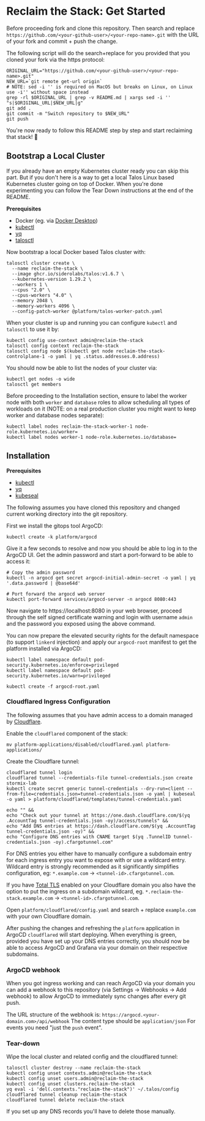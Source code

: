 # Reclaim the Stack: Get Started

Before proceeding fork and clone this repository. Then search and replace `https://github.com/<your-github-user>/<your-repo-name>.git` with the URL of your fork and commit + push the change.

The following script will do the search+replace for you provided that you cloned your fork via the https protocol:

```
ORIGINAL_URL="https://github.com/<your-github-user>/<your-repo-name>.git"
NEW_URL=`git remote get-url origin`
# NOTE: sed -i '' is required on MacOS but breaks on Linux, on Linux use -i'' without space instead
grep -rl $ORIGINAL_URL | grep -v README.md | xargs sed -i '' "s|$ORIGINAL_URL|$NEW_URL|g"
git add .
git commit -m "Switch repository to $NEW_URL"
git push
```

You're now ready to follow this README step by step and start reclaiming that stack! 💪

## Bootstrap a Local Cluster

If you already have an empty Kubernetes cluster ready you can skip this part. But if you don't here is a way to get a local Talos Linux based Kubernetes cluster going on top of Docker. When you're done experimenting you can follow the Tear Down instructions at the end of the README.

**Prerequisites**

- Docker (eg. via [Docker Desktop](https://www.docker.com/products/docker-desktop/))
- [kubectl](https://kubernetes.io/docs/tasks/tools/#kubectl)
- [yq](https://github.com/mikefarah/yq#install)
- [talosctl](https://www.talos.dev/v1.6/introduction/getting-started/#talosctl)

Now bootstrap a local Docker based Talos cluster with:

```
talosctl cluster create \
  --name reclaim-the-stack \
  --image ghcr.io/siderolabs/talos:v1.6.7 \
  --kubernetes-version 1.29.2 \
  --workers 1 \
  --cpus "2.0" \
  --cpus-workers "4.0" \
  --memory 2048 \
  --memory-workers 4096 \
  --config-patch-worker @platform/talos-worker-patch.yaml
```

When your cluster is up and running you can configure `kubectl` and `talosctl` to use it by:

```
kubectl config use-context admin@reclaim-the-stack
talosctl config context reclaim-the-stack
talosctl config node $(kubectl get node reclaim-the-stack-controlplane-1 -o yaml | yq .status.addresses.0.address)
```

You should now be able to list the nodes of your cluster via:

```
kubectl get nodes -o wide
talosctl get members
```

Before proceeding to the Installation section, ensure to label the worker node with both `worker` and `database` roles to allow scheduling all types of workloads on it (NOTE: on a real production cluster you might want to keep worker and database nodes separate):

```
kubectl label nodes reclaim-the-stack-worker-1 node-role.kubernetes.io/worker=
kubectl label nodes worker-1 node-role.kubernetes.io/database=
```

## Installation

**Prerequisites**

- [kubectl](https://kubernetes.io/docs/tasks/tools/#kubectl)
- [yq](https://github.com/mikefarah/yq#install)
- [kubeseal](https://github.com/bitnami-labs/sealed-secrets#homebrew)

The following assumes you have cloned this repository and changed current working directory into the git repository.

First we install the gitops tool ArgoCD:

```
kubectl create -k platform/argocd
```

Give it a few seconds to resolve and now you should be able to log in to the ArgoCD UI. Get the admin password and start a port-forward to be able to access it:

```
# Copy the admin password
kubectl -n argocd get secret argocd-initial-admin-secret -o yaml | yq '.data.password | @base64d'

# Port forward the argocd web server
kubectl port-forward services/argocd-server -n argocd 8080:443
```

Now navigate to https://localhost:8080 in your web browser, proceed through the self signed certificate warning and login with username `admin` and the password you exposed using the above command.

You can now prepare the elevated security rights for the default namespace (to support `linkerd` injection) and apply our `argocd-root` manifest to get the platform installed via ArgoCD:

```
kubectl label namespace default pod-security.kubernetes.io/enforce=privileged
kubectl label namespace default pod-security.kubernetes.io/warn=privileged

kubectl create -f argocd-root.yaml
```

### Cloudflared Ingress Configuration

The following assumes that you have admin access to a domain managed by [Cloudflare](https://cloudflare.com).

Enable the `cloudflared` component of the stack:

```
mv platform-applications/disabled/cloudflared.yaml platform-applications/
```

Create the Cloudflare tunnel:

```
cloudflared tunnel login
cloudflared tunnel --credentials-file tunnel-credentials.json create stormix-lab
kubectl create secret generic tunnel-credentials --dry-run=client --from-file=credentials.json=tunnel-credentials.json -o yaml | kubeseal -o yaml > platform/cloudflared/templates/tunnel-credentials.yaml

echo "" &&
echo "Check out your tunnel at https://one.dash.cloudflare.com/$(yq .AccountTag tunnel-credentials.json -oy)/access/tunnels" &&
echo "Add DNS entries at https://dash.cloudflare.com/$(yq .AccountTag tunnel-credentials.json -oy)" &&
echo "Configure DNS entries with CNAME target $(yq .TunnelID tunnel-credentials.json -oy).cfargotunnel.com"
```

For DNS entries you either have to manually configure a subdomain entry for each ingress entry you want to expose with or use a wildcard entry. Wildcard entry is strongly recommended as it significantly simplifies configuration, eg: `*.example.com` -> `<tunnel-id>.cfargotunnel.com`.

If you have [Total TLS](https://developers.cloudflare.com/ssl/edge-certificates/additional-options/total-tls/) enabled on your Cloudflare domain you also have the option to put the ingress on a subdomain wildcard, eg. `*.reclaim-the-stack.example.com` -> `<tunnel-id>.cfargotunnel.com`.

Open `platform/cloudflared/config.yaml` and search + replace `example.com` with your own Cloudflare domain.

After pushing the changes and refreshing the `platform` application in ArgoCD `cloudflared` will start deploying. When everything is green, provided you have set up your DNS entries correctly, you should now be able to access ArgoCD and Grafana via your domain on their respective subdomains.

### ArgoCD webhook

When you got ingress working and can reach ArgoCD via your domain you can add a webhook to this repository (via Settings -> Webhooks -> Add webhook) to allow ArgoCD to immediately sync changes after every git push.

The URL structure of the webhook is: `https://argocd.<your-domain.com>/api/webhook`
The content type should be `application/json`
For events you need "just the `push` event".

### Tear-down

Wipe the local cluster and related config and the cloudflared tunnel:

```
talosctl cluster destroy --name reclaim-the-stack
kubectl config unset contexts.admin@reclaim-the-stack
kubectl config unset users.admin@reclaim-the-stack
kubectl config unset clusters.reclaim-the-stack
yq eval -i 'del(.contexts."reclaim-the-stack")' ~/.talos/config
cloudflared tunnel cleanup reclaim-the-stack
cloudflared tunnel delete reclaim-the-stack
```

If you set up any DNS records you'll have to delete those manually.
